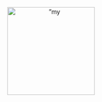 <p align="center">
<img width="200" height="200" src=”https://user-images.githubusercontent.com/98818771/167130054-27341912-edf0-4a35-9065-0ac6f8d9d9f0.jpeg" alt=”my banner”>
</p>
